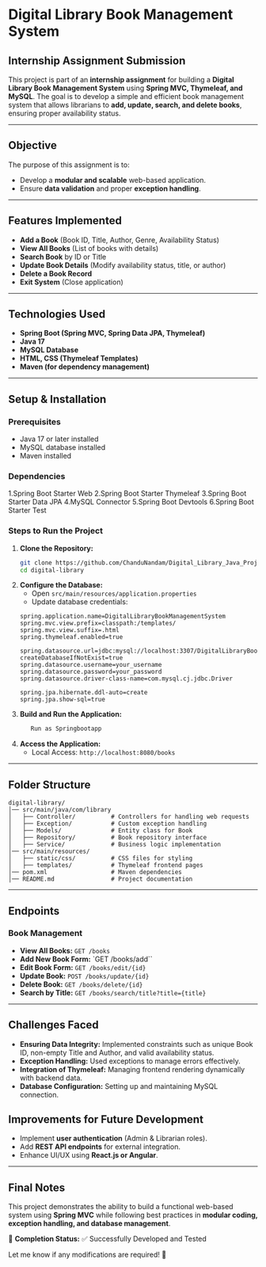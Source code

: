 # Digital Library Book Management System

## Internship Assignment Submission

This project is part of an **internship assignment** for building a **Digital Library Book Management System** using **Spring MVC, Thymeleaf, and MySQL**. The goal is to develop a simple and efficient book management system that allows librarians to **add, update, search, and delete books**, ensuring proper availability status.

---

## Objective

The purpose of this assignment is to:

- Develop a **modular and scalable** web-based application.
- Ensure **data validation** and proper **exception handling**.

---

## Features Implemented

- **Add a Book** (Book ID, Title, Author, Genre, Availability Status)
- **View All Books** (List of books with details)
- **Search Book** by ID or Title
- **Update Book Details** (Modify availability status, title, or author)
- **Delete a Book Record**
- **Exit System** (Close application)

---

## Technologies Used

- **Spring Boot (Spring MVC, Spring Data JPA, Thymeleaf)**
- **Java 17**
- **MySQL Database**
- **HTML, CSS (Thymeleaf Templates)**
- **Maven (for dependency management)**

---

## Setup & Installation

### Prerequisites

- Java 17 or later installed
- MySQL database installed
- Maven installed

### Dependencies
1.Spring Boot Starter Web
2.Spring Boot Starter Thymeleaf
3.Spring Boot Starter Data JPA
4.MySQL Connector
5.Spring Boot Devtools
6.Spring Boot Starter Test
### Steps to Run the Project

1. **Clone the Repository:**
   ```sh
   git clone https://github.com/ChanduNandam/Digital_Library_Java_Project.git
   cd digital-library
   ```
2. **Configure the Database:**
   - Open `src/main/resources/application.properties`
   - Update database credentials:
   ```properties
   spring.application.name=DigitalLibraryBookManagementSystem 
   spring.mvc.view.prefix=classpath:/templates/
   spring.mvc.view.suffix=.html
   spring.thymeleaf.enabled=true

   spring.datasource.url=jdbc:mysql://localhost:3307/DigitalLibraryBookManagementSystemApplication?createDatabaseIfNotExist=true
   spring.datasource.username=your_username
   spring.datasource.password=your_password
   spring.datasource.driver-class-name=com.mysql.cj.jdbc.Driver

   spring.jpa.hibernate.ddl-auto=create
   spring.jpa.show-sql=true
   ```
3. **Build and Run the Application:**
   ```sh
      Run as Springbootapp
   ```
4. **Access the Application:**
   - Local Access: `http://localhost:8080/books`

---

## Folder Structure

```
digital-library/
│── src/main/java/com/library
│   ├── Controller/          # Controllers for handling web requests
│   ├── Exception/           # Custom exception handling
│   ├── Models/              # Entity class for Book
│   ├── Repository/          # Book repository interface
│   ├── Service/             # Business logic implementation
│── src/main/resources/
│   ├── static/css/          # CSS files for styling
│   ├── templates/           # Thymeleaf frontend pages
│── pom.xml                  # Maven dependencies
│── README.md                # Project documentation
```

---

## Endpoints

### Book Management

- **View All Books:** `GET /books`
- **Add New Book Form:** `GET /books/add``
- **Edit Book Form:** `GET /books/edit/{id}`
- **Update Book:** `POST /books/update/{id}`
- **Delete Book:** `GET /books/delete/{id}`
- **Search by Title:** `GET /books/search/title?title={title}`

---

## Challenges Faced

- **Ensuring Data Integrity:** Implemented constraints such as unique Book ID, non-empty Title and Author, and valid availability status.
- **Exception Handling:** Used exceptions to manage errors effectively.
- **Integration of Thymeleaf:** Managing frontend rendering dynamically with backend data.
- **Database Configuration:** Setting up and maintaining MySQL connection.

## Improvements for Future Development

- Implement **user authentication** (Admin & Librarian roles).
- Add **REST API endpoints** for external integration.
- Enhance UI/UX using **React.js or Angular**.

---

## Final Notes

This project demonstrates the ability to build a functional web-based system using **Spring MVC** while following best practices in **modular coding, exception handling, and database management**.

📌 **Completion Status:** ✅ Successfully Developed and Tested

Let me know if any modifications are required! 🎯


